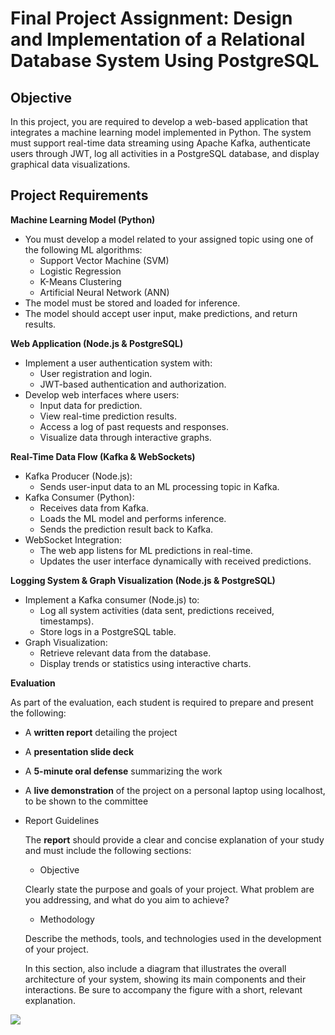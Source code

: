 # **Final Project Assignment: Design and Implementation of a Relational Database System Using PostgreSQL**

## **Objective**

In this project, you are required to develop a web-based application that integrates a machine learning model 
implemented in Python. The system must support real-time data streaming using Apache Kafka, authenticate users 
through JWT, log all activities in a PostgreSQL database, and display graphical data visualizations.

## **Project Requirements**

**Machine Learning Model (Python)**
* You must develop a model related to your assigned topic using one of the following ML algorithms:
  * Support Vector Machine (SVM)
  * Logistic Regression
  * K-Means Clustering
  * Artificial Neural Network (ANN)
* The model must be stored and loaded for inference.
* The model should accept user input, make predictions, and return results.

**Web Application (Node.js & PostgreSQL)**
* Implement a user authentication system with:
  * User registration and login.
  * JWT-based authentication and authorization.
* Develop web interfaces where users:
  * Input data for prediction.
  * View real-time prediction results.
  * Access a log of past requests and responses.
  * Visualize data through interactive graphs.
  
**Real-Time Data Flow (Kafka & WebSockets)**
* Kafka Producer (Node.js):
  * Sends user-input data to an ML processing topic in Kafka.
* Kafka Consumer (Python):
  * Receives data from Kafka.
  * Loads the ML model and performs inference.
  * Sends the prediction result back to Kafka.
* WebSocket Integration:
  * The web app listens for ML predictions in real-time.
  * Updates the user interface dynamically with received predictions.

**Logging System & Graph Visualization (Node.js & PostgreSQL)**
* Implement a Kafka consumer (Node.js) to:
  * Log all system activities (data sent, predictions received, timestamps).
  * Store logs in a PostgreSQL table.
* Graph Visualization:
  * Retrieve relevant data from the database.
  * Display trends or statistics using interactive charts.

**Evaluation**

As part of the evaluation, each student is required to prepare and present the following:

- A **written report** detailing the project  
- A **presentation slide deck**  
- A **5-minute oral defense** summarizing the work  
- A **live demonstration** of the project on a personal laptop using localhost, to be shown to the committee

- Report Guidelines

  The **report** should provide a clear and concise explanation of your study and must include the following sections:

  * Objective

  Clearly state the purpose and goals of your project. What problem are you addressing, and what do you aim to achieve?

  * Methodology

  Describe the methods, tools, and technologies used in the development of your project.

  In this section, also include a diagram that illustrates the overall architecture of your system, showing its main components and their interactions. Be sure to accompany the figure with a short, relevant explanation.

![](./../../resources/final-project-components.png)
